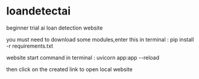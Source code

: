 # loandetectai
beginner trial ai loan detection website 

you must need to download some modules,enter this in terminal :
pip install -r requirements.txt

website start command in terminal :
uvicorn app:app --reload

then click on the created link to open local website

